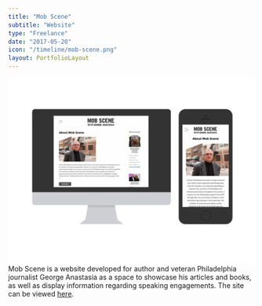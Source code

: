 ```yaml
---
title: "Mob Scene"
subtitle: "Website"
type: "Freelance"
date: "2017-05-20"
icon: "/timeline/mob-scene.png"
layout: PortfolioLayout
---
```

![Screenshot](./screenshot.png)
Mob Scene is a website developed for author and veteran Philadelphia journalist George Anastasia as a space to showcase his articles and books, as well as display information regarding speaking engagements. The site can be viewed [here](http://mob-scene.net/).